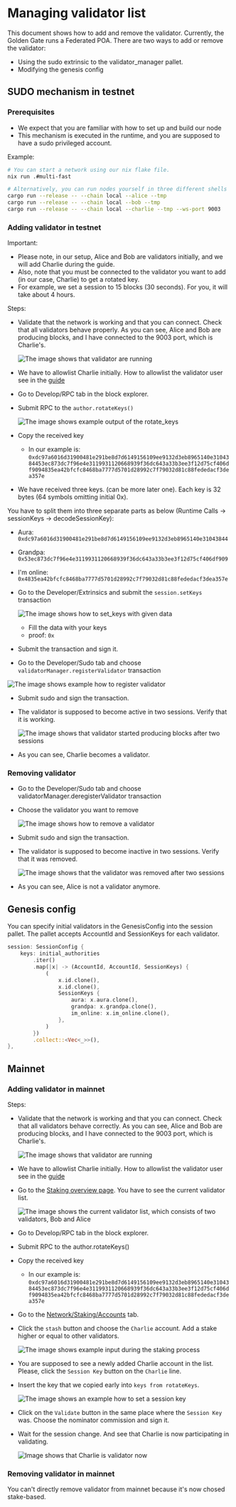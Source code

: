 # Managing validator list

This document shows how to add and remove the validator.
Currently, the Golden Gate runs a Federated POA.
There are two ways to add or remove the validator:

* Using the sudo extrinsic to the validator_manager pallet.
* Modifying the genesis config

## SUDO mechanism in testnet

### Prerequisites

* We expect that you are familiar with how to set up and build our node
* This mechanism is executed in the runtime, and you are supposed to have a sudo privileged account.

Example:

```bash
# You can start a network using our nix flake file.
nix run .#multi-fast

# Alternatively, you can run nodes yourself in three different shells
cargo run --release -- --chain local --alice --tmp
cargo run --release -- --chain local --bob --tmp
cargo run --release -- --chain local --charlie --tmp --ws-port 9003
```

### Adding validator in testnet

Important:

* Please note, in our setup, Alice and Bob are validators initially, and we will add Charlie during the guide.
* Also, note that you must be connected to the validator you want to add (in our case, Charlie) to get a rotated key.
* For example, we set a session to 15 blocks (30 seconds). For you, it will take about 4 hours.

Steps:

* Validate that the network is working and that you can connect. Check that all validators behave properly.
As you can see, Alice and Bob are producing blocks, and I have connected to the 9003 port, which is Charlie's.

  ![The image shows that validator are running](images/initial.png)
* We have to allowlist Charlie initially. How to allowlist the validator user see in the [guide](../adding-user-to-allowlist/README.md)
* Go to Develop/RPC tab in the block explorer.
* Submit RPC to the `author.rotateKeys()`

  ![The image shows example output of the rotate_keys](images/rotate_keys.png)
* Copy the received key
  * In our example is: `0xdc97a6016d31900481e291be8d7d6149156109ee9132d3eb8965140e3104384453ec873dc7f96e4e3119931120668939f36dc643a33b3ee3f12d75cf406df9094835ea42bfcfc8468ba7777d5701d28992c7f79032d81c88fededacf3dea357e`
* We have received three keys. (can be more later one). Each key is 32 bytes (64 symbols omitting initial 0x).

You have to split them into three separate parts as below (Runtime Calls -> sessionKeys -> decodeSessionKey):

* Aura: `0xdc97a6016d31900481e291be8d7d6149156109ee9132d3eb8965140e31043844`
* Grandpa: `0x53ec873dc7f96e4e3119931120668939f36dc643a33b3ee3f12d75cf406df909`
* I'm online: `0x4835ea42bfcfc8468ba7777d5701d28992c7f79032d81c88fededacf3dea357e`
* Go to the Developer/Extrinsics and submit the `session.setKeys` transaction

  ![The image shows how to set_keys with given data](images/set_keys.png)
  * Fill the data with your keys
  * proof: `0x`

* Submit the transaction and sign it.
* Go to the Developer/Sudo tab and choose `validatorManager.registerValidator` transaction

![The image shows example how to register validator](images/adding_validator.png)

* Submit sudo and sign the transaction.
* The validator is supposed to become active in two sessions. Verify that it is working.

  ![The image shows that validator started producing blocks after two sessions](images/check_validator.png)
* As you can see, Charlie becomes a validator.

### Removing validator

* Go to the Developer/Sudo tab and choose validatorManager.deregisterValidator transaction
* Choose the validator you want to remove

  ![The image shows how to remove a validator](images/removed_validator.png)
* Submit sudo and sign the transaction.
* The validator is supposed to become inactive in two sessions. Verify that it was removed.

  ![The image shows that the validator was removed after two sessions](images/check_validator_removal.png)
* As you can see, Alice is not a validator anymore.

## Genesis config

You can specify initial validators in the GenesisConfig into the session pallet.
The pallet accepts AccountId and SessionKeys for each validator.

```rust
session: SessionConfig {
    keys: initial_authorities
        .iter()
        .map(|x| -> (AccountId, AccountId, SessionKeys) {
            (
                x.id.clone(),
                x.id.clone(),
                SessionKeys {
                    aura: x.aura.clone(),
                    grandpa: x.grandpa.clone(),
                    im_online: x.im_online.clone(),
                },
            )
        })
        .collect::<Vec<_>>(),
},
```

## Mainnet

### Adding validator in mainnet

Steps:

* Validate that the network is working and that you can connect. Check that all validators behave correctly.
As you can see, Alice and Bob are producing blocks, and I have connected to the 9003 port, which is Charlie's.

  ![The image shows that validator are running](images/initial.png)
* We have to allowlist Charlie initially. How to allowlist the validator user see in the [guide](../adding-user-to-allowlist/README.md)
* Go to the [Staking overview page](https://blockexptest.ggxchain.io/?rpc=ws://127.0.0.1:9003#/staking).
You have to see the current validator list.

  ![The image shows the current validator list, which consists of two validators, Bob and Alice](images/staking-validator-list.png)
* Go to Develop/RPC tab in the block explorer.
* Submit RPC to the author.rotateKeys()
* Copy the received key
  * In our example is: `0xdc97a6016d31900481e291be8d7d6149156109ee9132d3eb8965140e3104384453ec873dc7f96e4e3119931120668939f36dc643a33b3ee3f12d75cf406df9094835ea42bfcfc8468ba7777d5701d28992c7f79032d81c88fededacf3dea357e`
* Go to the [Network/Staking/Accounts](https://blockexptest.ggxchain.io/?rpc=ws://127.0.0.1:9003#/staking/actions) tab.
* Click the `stash` button and choose the `Charlie` account. Add a stake higher or equal to other validators.

  ![The image shows example input during the staking process](images/staking.png)
* You are supposed to see a newly added Charlie account in the list.
Please, click the `Session Key` button on the `Charlie` line.
* Insert the key that we copied early into `keys from rotateKeys`.

  ![The image shows an example how to set a session key](images/setting-session-key.png)
* Click on the `Validate` button in the same place where the `Session Key` was.
Choose the nominator commission and sign it.
* Wait for the session change. And see that Charlie is now participating in validating.

  ![Image shows that Charlie is validator now](images/charlie-is-validator.png)

### Removing validator in mainnet

You can't directly remove validator from mainnet because it's now chosed stake-based.
